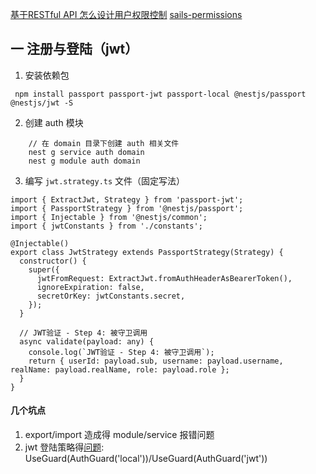 [基于RESTful API 怎么设计用户权限控制](https://www.jianshu.com/p/db65cf48c111)
[sails-permissions](https://github.com/trailsjs/sails-permissions)


## 一 注册与登陆（jwt）

1. 安装依赖包

```
 npm install passport passport-jwt passport-local @nestjs/passport @nestjs/jwt -S
```

2. 创建 auth 模块

```
    // 在 domain 目录下创建 auth 相关文件
    nest g service auth domain
    nest g module auth domain 
```

3. 编写 `jwt.strategy.ts` 文件（固定写法）

```
import { ExtractJwt, Strategy } from 'passport-jwt';
import { PassportStrategy } from '@nestjs/passport';
import { Injectable } from '@nestjs/common';
import { jwtConstants } from './constants';

@Injectable()
export class JwtStrategy extends PassportStrategy(Strategy) {
  constructor() {
    super({
      jwtFromRequest: ExtractJwt.fromAuthHeaderAsBearerToken(),
      ignoreExpiration: false,
      secretOrKey: jwtConstants.secret,
    });
  }
  
  // JWT验证 - Step 4: 被守卫调用
  async validate(payload: any) {
    console.log(`JWT验证 - Step 4: 被守卫调用`);
    return { userId: payload.sub, username: payload.username, realName: payload.realName, role: payload.role };
  }
}

```

#### 几个坑点

1. export/import 造成得 module/service 报错问题
2. jwt 登陆策略得[问题](https://docs.nestjs.cn/6/techniques): UseGuard(AuthGuard('local'))/UseGuard(AuthGuard('jwt'))
